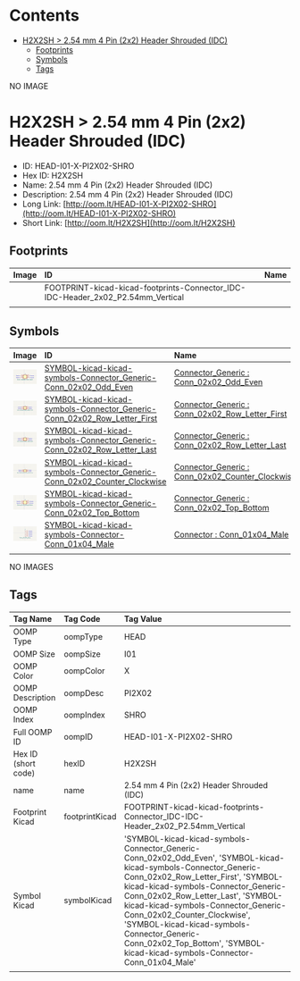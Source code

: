 



Contents
========

* [H2X2SH > 2.54 mm 4 Pin (2x2) Header Shrouded (IDC)](#h2x2sh--254-mm-4-pin-2x2-header-shrouded-idc)
	* [Footprints](#footprints)
	* [Symbols](#symbols)
	* [Tags](#tags)
  
NO IMAGE  
# H2X2SH > 2.54 mm 4 Pin (2x2) Header Shrouded (IDC)

- ID: HEAD-I01-X-PI2X02-SHRO
- Hex ID: H2X2SH
- Name: 2.54 mm 4 Pin (2x2) Header Shrouded (IDC)
- Description: 2.54 mm 4 Pin (2x2) Header Shrouded (IDC)
- Long Link: [http://oom.lt/HEAD-I01-X-PI2X02-SHRO](http://oom.lt/HEAD-I01-X-PI2X02-SHRO)
- Short Link: [http://oom.lt/H2X2SH](http://oom.lt/H2X2SH)

## Footprints
  

|Image|ID|Name|
| :--- | :--- | :--- |
||FOOTPRINT-kicad-kicad-footprints-Connector_IDC-IDC-Header_2x02_P2.54mm_Vertical||
||||

## Symbols
  

|Image|ID|Name|
| :--- | :--- | :--- |
|[![](https://raw.githubusercontent.com/oomlout/oomlout_OOMP_eda_V2/main/SYMBOL/kicad/kicad-symbols/Connector_Generic/Conn_02x02_Odd_Even/image_140.png)](https://github.com/oomlout/oomlout_OOMP_eda_V2/tree/main/SYMBOL/kicad/kicad-symbols/Connector_Generic/Conn_02x02_Odd_Even/)|[SYMBOL-kicad-kicad-symbols-Connector_Generic-Conn_02x02_Odd_Even](https://github.com/oomlout/oomlout_OOMP_eda_V2/tree/main/SYMBOL/kicad/kicad-symbols/Connector_Generic/Conn_02x02_Odd_Even/)|[Connector_Generic : Conn_02x02_Odd_Even](https://github.com/oomlout/oomlout_OOMP_eda_V2/tree/main/SYMBOL/kicad/kicad-symbols/Connector_Generic/Conn_02x02_Odd_Even/)|
|[![](https://raw.githubusercontent.com/oomlout/oomlout_OOMP_eda_V2/main/SYMBOL/kicad/kicad-symbols/Connector_Generic/Conn_02x02_Row_Letter_First/image_140.png)](https://github.com/oomlout/oomlout_OOMP_eda_V2/tree/main/SYMBOL/kicad/kicad-symbols/Connector_Generic/Conn_02x02_Row_Letter_First/)|[SYMBOL-kicad-kicad-symbols-Connector_Generic-Conn_02x02_Row_Letter_First](https://github.com/oomlout/oomlout_OOMP_eda_V2/tree/main/SYMBOL/kicad/kicad-symbols/Connector_Generic/Conn_02x02_Row_Letter_First/)|[Connector_Generic : Conn_02x02_Row_Letter_First](https://github.com/oomlout/oomlout_OOMP_eda_V2/tree/main/SYMBOL/kicad/kicad-symbols/Connector_Generic/Conn_02x02_Row_Letter_First/)|
|[![](https://raw.githubusercontent.com/oomlout/oomlout_OOMP_eda_V2/main/SYMBOL/kicad/kicad-symbols/Connector_Generic/Conn_02x02_Row_Letter_Last/image_140.png)](https://github.com/oomlout/oomlout_OOMP_eda_V2/tree/main/SYMBOL/kicad/kicad-symbols/Connector_Generic/Conn_02x02_Row_Letter_Last/)|[SYMBOL-kicad-kicad-symbols-Connector_Generic-Conn_02x02_Row_Letter_Last](https://github.com/oomlout/oomlout_OOMP_eda_V2/tree/main/SYMBOL/kicad/kicad-symbols/Connector_Generic/Conn_02x02_Row_Letter_Last/)|[Connector_Generic : Conn_02x02_Row_Letter_Last](https://github.com/oomlout/oomlout_OOMP_eda_V2/tree/main/SYMBOL/kicad/kicad-symbols/Connector_Generic/Conn_02x02_Row_Letter_Last/)|
|[![](https://raw.githubusercontent.com/oomlout/oomlout_OOMP_eda_V2/main/SYMBOL/kicad/kicad-symbols/Connector_Generic/Conn_02x02_Counter_Clockwise/image_140.png)](https://github.com/oomlout/oomlout_OOMP_eda_V2/tree/main/SYMBOL/kicad/kicad-symbols/Connector_Generic/Conn_02x02_Counter_Clockwise/)|[SYMBOL-kicad-kicad-symbols-Connector_Generic-Conn_02x02_Counter_Clockwise](https://github.com/oomlout/oomlout_OOMP_eda_V2/tree/main/SYMBOL/kicad/kicad-symbols/Connector_Generic/Conn_02x02_Counter_Clockwise/)|[Connector_Generic : Conn_02x02_Counter_Clockwise](https://github.com/oomlout/oomlout_OOMP_eda_V2/tree/main/SYMBOL/kicad/kicad-symbols/Connector_Generic/Conn_02x02_Counter_Clockwise/)|
|[![](https://raw.githubusercontent.com/oomlout/oomlout_OOMP_eda_V2/main/SYMBOL/kicad/kicad-symbols/Connector_Generic/Conn_02x02_Top_Bottom/image_140.png)](https://github.com/oomlout/oomlout_OOMP_eda_V2/tree/main/SYMBOL/kicad/kicad-symbols/Connector_Generic/Conn_02x02_Top_Bottom/)|[SYMBOL-kicad-kicad-symbols-Connector_Generic-Conn_02x02_Top_Bottom](https://github.com/oomlout/oomlout_OOMP_eda_V2/tree/main/SYMBOL/kicad/kicad-symbols/Connector_Generic/Conn_02x02_Top_Bottom/)|[Connector_Generic : Conn_02x02_Top_Bottom](https://github.com/oomlout/oomlout_OOMP_eda_V2/tree/main/SYMBOL/kicad/kicad-symbols/Connector_Generic/Conn_02x02_Top_Bottom/)|
|[![](https://raw.githubusercontent.com/oomlout/oomlout_OOMP_eda_V2/main/SYMBOL/kicad/kicad-symbols/Connector/Conn_01x04_Male/image_140.png)](https://github.com/oomlout/oomlout_OOMP_eda_V2/tree/main/SYMBOL/kicad/kicad-symbols/Connector/Conn_01x04_Male/)|[SYMBOL-kicad-kicad-symbols-Connector-Conn_01x04_Male](https://github.com/oomlout/oomlout_OOMP_eda_V2/tree/main/SYMBOL/kicad/kicad-symbols/Connector/Conn_01x04_Male/)|[Connector : Conn_01x04_Male](https://github.com/oomlout/oomlout_OOMP_eda_V2/tree/main/SYMBOL/kicad/kicad-symbols/Connector/Conn_01x04_Male/)|
||||
  
NO IMAGES  
## Tags
  

|Tag Name|Tag Code|Tag Value|
| :--- | :--- | :--- |
|OOMP Type|oompType|HEAD|
|OOMP Size|oompSize|I01|
|OOMP Color|oompColor|X|
|OOMP Description|oompDesc|PI2X02|
|OOMP Index|oompIndex|SHRO|
|Full OOMP ID|oompID|HEAD-I01-X-PI2X02-SHRO|
|Hex ID (short code)|hexID|H2X2SH|
|name|name|2.54 mm 4 Pin (2x2) Header Shrouded (IDC)|
|Footprint Kicad|footprintKicad|FOOTPRINT-kicad-kicad-footprints-Connector_IDC-IDC-Header_2x02_P2.54mm_Vertical|
|Symbol Kicad|symbolKicad|'SYMBOL-kicad-kicad-symbols-Connector_Generic-Conn_02x02_Odd_Even', 'SYMBOL-kicad-kicad-symbols-Connector_Generic-Conn_02x02_Row_Letter_First', 'SYMBOL-kicad-kicad-symbols-Connector_Generic-Conn_02x02_Row_Letter_Last', 'SYMBOL-kicad-kicad-symbols-Connector_Generic-Conn_02x02_Counter_Clockwise', 'SYMBOL-kicad-kicad-symbols-Connector_Generic-Conn_02x02_Top_Bottom', 'SYMBOL-kicad-kicad-symbols-Connector-Conn_01x04_Male'|
||||

